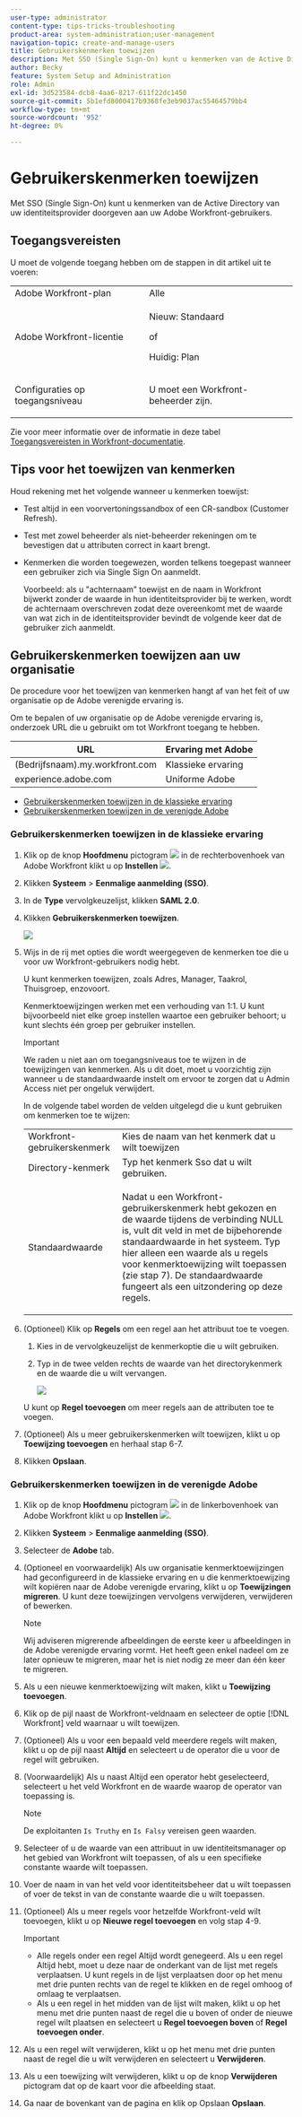 ```yaml
---
user-type: administrator
content-type: tips-tricks-troubleshooting
product-area: system-administration;user-management
navigation-topic: create-and-manage-users
title: Gebruikerskenmerken toewijzen
description: Met SSO (Single Sign-On) kunt u kenmerken van de Active Directory van uw identiteitsprovider doorgeven aan uw Adobe Workfront-gebruikers.
author: Becky
feature: System Setup and Administration
role: Admin
exl-id: 3d523584-dcb8-4aa6-8217-611f22dc1450
source-git-commit: 5b1efd8000417b9368fe3eb9037ac55464579bb4
workflow-type: tm+mt
source-wordcount: '952'
ht-degree: 0%

---
```


# Gebruikerskenmerken toewijzen

<!--Audited 2/2024-->

Met SSO (Single Sign-On) kunt u kenmerken van de Active Directory van uw identiteitsprovider doorgeven aan uw Adobe Workfront-gebruikers.

## Toegangsvereisten

U moet de volgende toegang hebben om de stappen in dit artikel uit te voeren:

<table style="table-layout:auto"> 
 <col> 
 <col> 
 <tbody> 
  <tr> 
   <td role="rowheader">Adobe Workfront-plan</td> 
   <td>Alle</td> 
  </tr> 
  <tr> 
   <td role="rowheader">Adobe Workfront-licentie</td> 
   <td><p>Nieuw: Standaard</p><p>of</p><p>Huidig: Plan</p></td> 
  </tr> 
  <tr> 
   <td role="rowheader">Configuraties op toegangsniveau</td> 
   <td> <p>U moet een Workfront-beheerder zijn.</p> </td> 
  </tr> 
 </tbody> 
</table>

Zie voor meer informatie over de informatie in deze tabel [Toegangsvereisten in Workfront-documentatie](/help/quicksilver/administration-and-setup/add-users/access-levels-and-object-permissions/access-level-requirements-in-documentation.md).


## Tips voor het toewijzen van kenmerken

Houd rekening met het volgende wanneer u kenmerken toewijst:

* Test altijd in een voorvertoningssandbox of een CR-sandbox (Customer Refresh).
* Test met zowel beheerder als niet-beheerder rekeningen om te bevestigen dat u attributen correct in kaart brengt.
* Kenmerken die worden toegewezen, worden telkens toegepast wanneer een gebruiker zich via Single Sign On aanmeldt.

  Voorbeeld: als u &quot;achternaam&quot; toewijst en de naam in Workfront bijwerkt zonder de waarde in hun identiteitsprovider bij te werken, wordt de achternaam overschreven zodat deze overeenkomt met de waarde van wat zich in de identiteitsprovider bevindt de volgende keer dat de gebruiker zich aanmeldt.

## Gebruikerskenmerken toewijzen aan uw organisatie

De procedure voor het toewijzen van kenmerken hangt af van het feit of uw organisatie op de Adobe verenigde ervaring is.

Om te bepalen of uw organisatie op de Adobe verenigde ervaring is, onderzoek URL die u gebruikt om tot Workfront toegang te hebben.

| URL | Ervaring met Adobe |
|---|---|
| (Bedrijfsnaam).my.workfront.com | Klassieke ervaring |
| experience.adobe.com | Uniforme Adobe |

* [Gebruikerskenmerken toewijzen in de klassieke ervaring](#map-user-attributes-in-the-classic-experience)
* [Gebruikerskenmerken toewijzen in de verenigde Adobe](#map-user-attributes-in-the-adobe-unified-experience)

### Gebruikerskenmerken toewijzen in de klassieke ervaring

1. Klik op de knop **Hoofdmenu** pictogram ![](assets/main-menu-icon.png) in de rechterbovenhoek van Adobe Workfront klikt u op **Instellen** ![](assets/gear-icon-settings.png).

1. Klikken **Systeem** > **Eenmalige aanmelding (SSO)**.

1. In de **Type** vervolgkeuzelijst, klikken **SAML 2.0**.

1. Klikken **Gebruikerskenmerken toewijzen**.

   ![](assets/map-user-attributes.png)

1. Wijs in de rij met opties die wordt weergegeven de kenmerken toe die u voor uw Workfront-gebruikers nodig hebt.

   U kunt kenmerken toewijzen, zoals Adres, Manager, Taakrol, Thuisgroep, enzovoort.

   Kenmerktoewijzingen werken met een verhouding van 1:1. U kunt bijvoorbeeld niet elke groep instellen waartoe een gebruiker behoort; u kunt slechts één groep per gebruiker instellen.

   >[!IMPORTANT]
   >
   >We raden u niet aan om toegangsniveaus toe te wijzen in de toewijzingen van kenmerken. Als u dit doet, moet u voorzichtig zijn wanneer u de standaardwaarde instelt om ervoor te zorgen dat u Admin Access niet per ongeluk verwijdert.

   In de volgende tabel worden de velden uitgelegd die u kunt gebruiken om kenmerken toe te wijzen:

   <table style="table-layout:auto"> 
    <col data-mc-conditions=""> 
    <col data-mc-conditions=""> 
    <tbody> 
     <tr> 
      <td role="rowheader">Workfront-gebruikerskenmerk</td> 
      <td>Kies de naam van het kenmerk dat u wilt toewijzen</td> 
     </tr> 
     <tr> 
      <td role="rowheader">Directory-kenmerk</td> 
      <td>Typ het kenmerk Sso dat u wilt gebruiken.</td> 
     </tr> 
     <tr> 
      <td role="rowheader">Standaardwaarde</td> 
      <td> <p>Nadat u een Workfront-gebruikerskenmerk hebt gekozen en de waarde tijdens de verbinding NULL is, vult dit veld in met de bijbehorende standaardwaarde in het systeem. Typ hier alleen een waarde als u regels voor kenmerktoewijzing wilt toepassen (zie stap 7). De standaardwaarde fungeert als een uitzondering op deze regels.</td> 
     </tr> 
    </tbody> 
   </table>

1. (Optioneel) Klik op **Regels** om een regel aan het attribuut toe te voegen.

   1. Kies in de vervolgkeuzelijst de kenmerkoptie die u wilt gebruiken.
   1. Typ in de twee velden rechts de waarde van het directorykenmerk en de waarde die u wilt vervangen.

      ![](assets/rule-fields.png)

   U kunt op **Regel toevoegen** om meer regels aan de attributen toe te voegen.

1. (Optioneel) Als u meer gebruikerskenmerken wilt toewijzen, klikt u op **Toewijzing toevoegen** en herhaal stap 6-7.
1. Klikken **Opslaan**.

### Gebruikerskenmerken toewijzen in de verenigde Adobe

1. Klik op de knop **Hoofdmenu** pictogram ![](assets/main-menu-left.png) in de linkerbovenhoek van Adobe Workfront klikt u op **Instellen** ![](assets/gear-icon-settings.png).

1. Klikken **Systeem** > **Eenmalige aanmelding (SSO)**.

1. Selecteer de **Adobe** tab.

1. (Optioneel en voorwaardelijk) Als uw organisatie kenmerktoewijzingen had geconfigureerd in de klassieke ervaring en u die kenmerktoewijzing wilt kopiëren naar de Adobe verenigde ervaring, klikt u op **Toewijzingen migreren**. U kunt deze toewijzingen vervolgens verwijderen, verwijderen of bewerken.

   >[!NOTE]
   >
   >Wij adviseren migrerende afbeeldingen de eerste keer u afbeeldingen in de Adobe verenigde ervaring vormt. Het heeft geen enkel nadeel om ze later opnieuw te migreren, maar het is niet nodig ze meer dan één keer te migreren.

1. Als u een nieuwe kenmerktoewijzing wilt maken, klikt u **Toewijzing toevoegen**.

1. Klik op de pijl naast de Workfront-veldnaam en selecteer de optie [!DNL Workfront] veld waarnaar u wilt toewijzen.

1. (Optioneel) Als u voor een bepaald veld meerdere regels wilt maken, klikt u op de pijl naast **Altijd** en selecteert u de operator die u voor de regel wilt gebruiken.

1. (Voorwaardelijk) Als u naast Altijd een operator hebt geselecteerd, selecteert u het veld Workfront en de waarde waarop de operator van toepassing is.

   >[!NOTE]
   >
   >De exploitanten `Is Truthy` en `Is Falsy` vereisen geen waarden.

1. Selecteer of u de waarde van een attribuut in uw identiteitsmanager op het gebied van Workfront wilt toepassen, of als u een specifieke constante waarde wilt toepassen.

1. Voer de naam in van het veld voor identiteitsbeheer dat u wilt toepassen of voer de tekst in van de constante waarde die u wilt toepassen.

1. (Optioneel) Als u meer regels voor hetzelfde Workfront-veld wilt toevoegen, klikt u op **Nieuwe regel toevoegen** en volg stap 4-9.

   >[!IMPORTANT]
   >
   > * Alle regels onder een regel Altijd wordt genegeerd. Als u een regel Altijd hebt, moet u deze naar de onderkant van de lijst met regels verplaatsen. U kunt regels in de lijst verplaatsen door op het menu met drie punten rechts van de regel te klikken en de regel omhoog of omlaag te verplaatsen.
   > * Als u een regel in het midden van de lijst wilt maken, klikt u op het menu met drie punten naast de regel die u boven of onder de nieuwe regel wilt plaatsen en selecteert u **Regel toevoegen boven** of **Regel toevoegen onder**.

1. Als u een regel wilt verwijderen, klikt u op het menu met drie punten naast de regel die u wilt verwijderen en selecteert u **Verwijderen**.
1. Als u een toewijzing wilt verwijderen, klikt u op de knop **Verwijderen** pictogram dat op de kaart voor die afbeelding staat.

1. Ga naar de bovenkant van de pagina en klik op Opslaan **Opslaan**.


